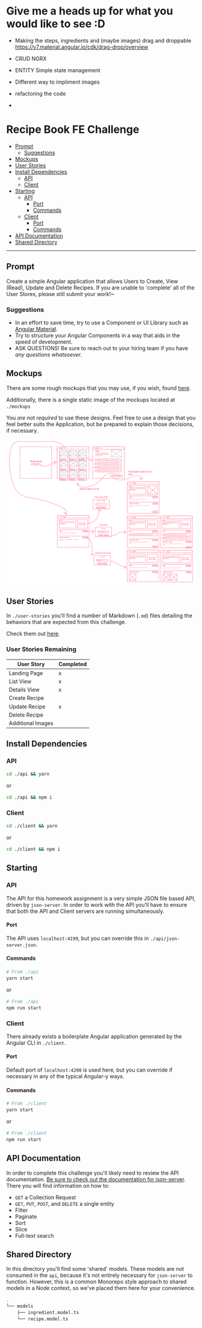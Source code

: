 # Give me a heads up for what you would like to see :D
- Making the steps, ingredients and (maybe images) drag and droppable https://v7.material.angular.io/cdk/drag-drop/overview

- CRUD NGRX
- ENTITY Simple state management
- Different way to impliment images
- refactoring the code
- 







# Recipe Book FE Challenge

- [Prompt](#prompt)
  * [Suggestions](#suggestions)
- [Mockups](#mockups)
- [User Stories](#user-stories)
- [Install Dependencies](#install-dependencies)
  * [API](#api)
  * [Client](#client)
- [Starting](#starting)
  * [API](#api-1)
    + [Port](#port)
    + [Commands](#commands)
  * [Client](#client-1)
    + [Port](#port-1)
    + [Commands](#commands-1)
- [API Documentation](#api-documentation)
- [Shared Directory](#shared-directory)

---

## Prompt
Create a simple Angular application that allows Users to Create, View (Read), Update and Delete Recipes. If you are unable to 'complete' all of the User Stores, please still submit your work!~

### Suggestions
* In an effort to save time, try to use a Component or UI Library such as [Angular Material](https://material.angular.io/).
* Try to structure your Angular Components in a way that aids in the speed of development.
* ASK QUESTIONS! Be sure to reach out to your hiring team if you have _any questions whatsoever_.

## Mockups
There are some rough mockups that you may use, if you wish, found [here](https://projects.invisionapp.com/freehand/document/ytJybhBLO?origin=v7).

Additionally, there is a single static image of the mockups located at `./mockups`

You _are not required_ to use these designs. Feel free to use a design that you feel better suits the Application, but be prepared to explain those decisions, if necessary.

![Recipe Book Mockups](./mockups/exported-freehand.png.png)

## User Stories
In `./user-stories` you'll find a number of Markdown (`.md`) files detailing the behaviors that are expected from this challenge.

Check them out [here](./user-stories/index.md).

### User Stories Remaining
| User Story        | Completed |
|-------------------|-----------|
| Landing Page      | x         |
| List View         | x         |
| Details View      | x         |
| Create Recipe     |           |
| Update Recipe     | x         |
| Delete Recipe     |           |
| Additional Images |           |

## Install Dependencies
### API
```bash
cd ./api && yarn
```
or
```bash
cd ./api && npm i
```

### Client
```bash
cd ./client && yarn
```
or
```bash
cd ./client && npm i
```

## Starting
### API
The API for this homework assignment is a very simple JSON file based API, driven by `json-server`. In order to work with the API you'll have to ensure that both the API and Client servers are running simultaneously.

#### Port
The API uses `localhost:4199`, but you can override this in `./api/json-server.json`.

#### Commands

```bash
# From ./api
yarn start
```
or
```bash
# From ./api
npm run start
```

### Client
There already exists a boilerplate Angular application generated by the Angular CLI in `./client`.

#### Port
Default port of `localhost:4200` is used here, but you can override if necessary in any of the typical Angular-y ways.

#### Commands
```bash
# From ./client
yarn start
```
or
```bash
# From ./client
npm run start
```

## API Documentation
In order to complete this challenge you'll likely need to review the API documentation. [Be sure to check out the documentation for json-server](https://www.npmjs.com/package/json-server). There you will find information on how to:

- `GET` a Collection Request
- `GET`, `PUT`, `POST`, and `DELETE` a single entity 
- Filter
- Paginate
- Sort
- Slice
- Full-text search

## Shared Directory
In this directory you'll find some 'shared' models. These models are not consumed in the `api`, because it's not entirely necessary for `json-server` to function. However, this is a common Monorepo style approach to shared models in a Node context, so we've placed them here for your convenience.
```bash
.
└── models
    ├── ingredient.model.ts
    └── recipe.model.ts
```
